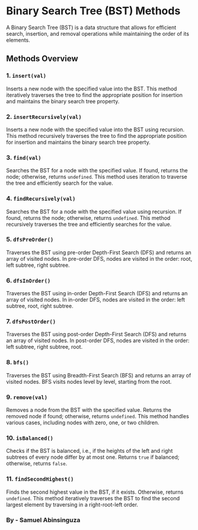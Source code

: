 # Binary Search Tree (BST) Methods

A Binary Search Tree (BST) is a data structure that allows for efficient search, insertion, and removal operations while maintaining the order of its elements.

## Methods Overview

### 1. `insert(val)`

Inserts a new node with the specified value into the BST. This method iteratively traverses the tree to find the appropriate position for insertion and maintains the binary search tree property.

### 2. `insertRecursively(val)`

Inserts a new node with the specified value into the BST using recursion. This method recursively traverses the tree to find the appropriate position for insertion and maintains the binary search tree property.

### 3. `find(val)`

Searches the BST for a node with the specified value. If found, returns the node; otherwise, returns `undefined`. This method uses iteration to traverse the tree and efficiently search for the value.

### 4. `findRecursively(val)`

Searches the BST for a node with the specified value using recursion. If found, returns the node; otherwise, returns `undefined`. This method recursively traverses the tree and efficiently searches for the value.

### 5. `dfsPreOrder()`

Traverses the BST using pre-order Depth-First Search (DFS) and returns an array of visited nodes. In pre-order DFS, nodes are visited in the order: root, left subtree, right subtree.

### 6. `dfsInOrder()`

Traverses the BST using in-order Depth-First Search (DFS) and returns an array of visited nodes. In in-order DFS, nodes are visited in the order: left subtree, root, right subtree.

### 7. `dfsPostOrder()`

Traverses the BST using post-order Depth-First Search (DFS) and returns an array of visited nodes. In post-order DFS, nodes are visited in the order: left subtree, right subtree, root.

### 8. `bfs()`

Traverses the BST using Breadth-First Search (BFS) and returns an array of visited nodes. BFS visits nodes level by level, starting from the root.

### 9. `remove(val)`

Removes a node from the BST with the specified value. Returns the removed node if found; otherwise, returns `undefined`. This method handles various cases, including nodes with zero, one, or two children.

### 10. `isBalanced()`

Checks if the BST is balanced, i.e., if the heights of the left and right subtrees of every node differ by at most one. Returns `true` if balanced; otherwise, returns `false`.

### 11. `findSecondHighest()`

Finds the second highest value in the BST, if it exists. Otherwise, returns `undefined`. This method iteratively traverses the BST to find the second largest element by traversing in a right-root-left order.

### By - Samuel Abinsinguza
